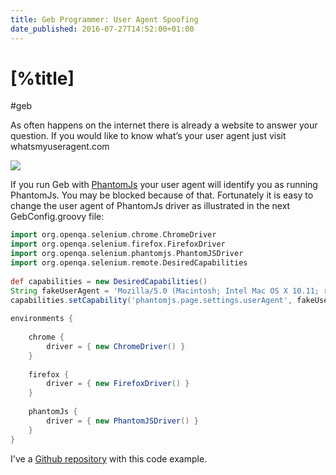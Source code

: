 ```yaml
---
title: Geb Programmer: User Agent Spoofing
date_published: 2016-07-27T14:52:00+01:00
---
```


# [%title] 

#geb
 
As often happens on the internet there is already a website to answer your question. If you would like to know what’s your user agent just visit whatsmyuseragent.com

![](https://images.sergiodelamo.com/Screenshot_27_07_16_15_40.png)

If you run Geb with [PhantomJs](http://phantomjs.org/) your user agent will identify you as running PhantomJs. You may be blocked because of that. Fortunately it is easy to change the user agent of PhantomJs driver as illustrated in the next GebConfig.groovy file:

```groovy
import org.openqa.selenium.chrome.ChromeDriver
import org.openqa.selenium.firefox.FirefoxDriver
import org.openqa.selenium.phantomjs.PhantomJSDriver
import org.openqa.selenium.remote.DesiredCapabilities
 
def capabilities = new DesiredCapabilities()
String fakeUserAgent = 'Mozilla/5.0 (Macintosh; Intel Mac OS X 10.11; rv:37.0) Gecko/20100101 Firefox/37.0'
capabilities.setCapability('phantomjs.page.settings.userAgent', fakeUserAgent)
 
environments {
 
    chrome {
        driver = { new ChromeDriver() }
    }
 
    firefox {
        driver = { new FirefoxDriver() }
    }
 
    phantomJs {
        driver = { new PhantomJSDriver() }
    }
}
```

I've a [Github repository](https://github.com/sdelamo/gebwebbot_useragent) with this code example. 
